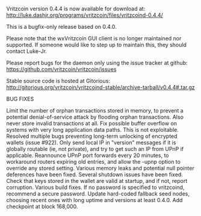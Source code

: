 Vritzcoin version 0.4.4 is now available for download at:
http://luke.dashjr.org/programs/vritzcoin/files/vritzcoind-0.4.4/

This is a bugfix-only release based on 0.4.0.

Please note that the wxVritzcoin GUI client is no longer maintained nor supported. If someone would like to step up to maintain this, they should contact Luke-Jr.

Please report bugs for the daemon only using the issue tracker at github:
https://github.com/vritzcoin/vritzcoin/issues

Stable source code is hosted at Gitorious:
http://gitorious.org/vritzcoin/vritzcoind-stable/archive-tarball/v0.4.4#.tar.gz

BUG FIXES

Limit the number of orphan transactions stored in memory, to prevent a potential denial-of-service attack by flooding orphan transactions. Also never store invalid transactions at all.
Fix possible buffer overflow on systems with very long application data paths. This is not exploitable.
Resolved multiple bugs preventing long-term unlocking of encrypted wallets (issue #922).
Only send local IP in "version" messages if it is globally routable (ie, not private), and try to get such an IP from UPnP if applicable.
Reannounce UPnP port forwards every 20 minutes, to workaround routers expiring old entries, and allow the -upnp option to override any stored setting.
Various memory leaks and potential null pointer deferences have been
fixed.
Several shutdown issues have been fixed.
Check that keys stored in the wallet are valid at startup, and if not,
report corruption.
Various build fixes.
If no password is specified to vritzcoind, recommend a secure password.
Update hard-coded fallback seed nodes, choosing recent ones with long uptime and versions at least 0.4.0.
Add checkpoint at block 168,000.

